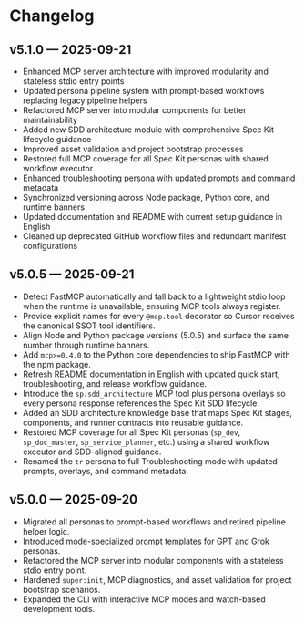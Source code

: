 # Changelog

## v5.1.0 — 2025-09-21

- Enhanced MCP server architecture with improved modularity and stateless stdio entry points
- Updated persona pipeline system with prompt-based workflows replacing legacy pipeline helpers
- Refactored MCP server into modular components for better maintainability
- Added new SDD architecture module with comprehensive Spec Kit lifecycle guidance
- Improved asset validation and project bootstrap processes
- Restored full MCP coverage for all Spec Kit personas with shared workflow executor
- Enhanced troubleshooting persona with updated prompts and command metadata
- Synchronized versioning across Node package, Python core, and runtime banners
- Updated documentation and README with current setup guidance in English
- Cleaned up deprecated GitHub workflow files and redundant manifest configurations

## v5.0.5 — 2025-09-21

- Detect FastMCP automatically and fall back to a lightweight stdio loop when the runtime is unavailable, ensuring MCP tools always register.
- Provide explicit names for every `@mcp.tool` decorator so Cursor receives the canonical SSOT tool identifiers.
- Align Node and Python package versions (5.0.5) and surface the same number through runtime banners.
- Add `mcp>=0.4.0` to the Python core dependencies to ship FastMCP with the npm package.
- Refresh README documentation in English with updated quick start, troubleshooting, and release workflow guidance.
- Introduce the `sp.sdd_architecture` MCP tool plus persona overlays so every persona response references the Spec Kit SDD lifecycle.
- Added an SDD architecture knowledge base that maps Spec Kit stages, components, and runner contracts into reusable guidance.
- Restored MCP coverage for all Spec Kit personas (`sp_dev`, `sp_doc_master`, `sp_service_planner`, etc.) using a shared workflow executor and SDD-aligned guidance.
- Renamed the `tr` persona to full Troubleshooting mode with updated prompts, overlays, and command metadata.

## v5.0.0 — 2025-09-20

- Migrated all personas to prompt-based workflows and retired pipeline helper logic.
- Introduced mode-specialized prompt templates for GPT and Grok personas.
- Refactored the MCP server into modular components with a stateless stdio entry point.
- Hardened `super:init`, MCP diagnostics, and asset validation for project bootstrap scenarios.
- Expanded the CLI with interactive MCP modes and watch-based development tools.
